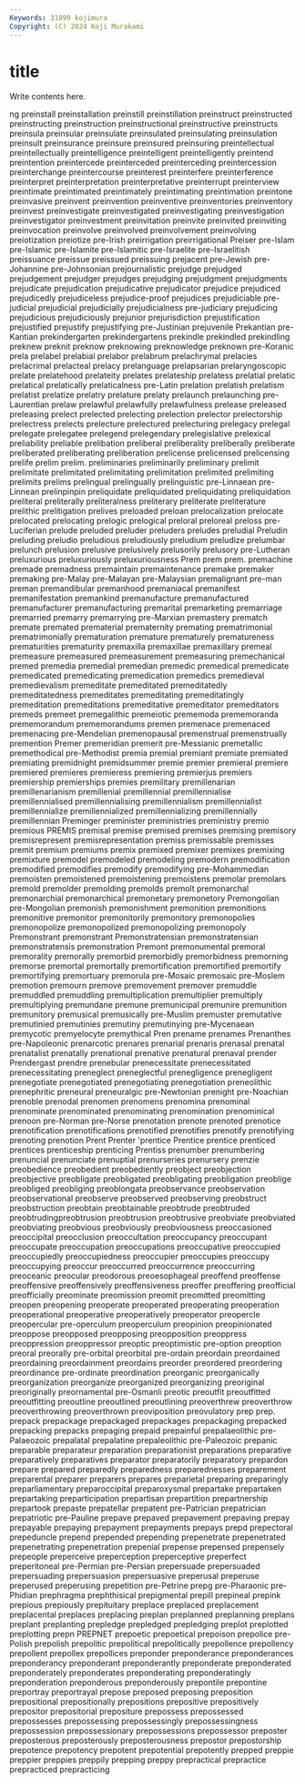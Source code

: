```yaml
---
Keywords: 31899 kojimura
Copyright: (C) 2024 Koji Murakami
---
```


# title

Write contents here.



ng preinstall preinstallation preinstill
preinstillation preinstruct preinstructed preinstructing preinstruction preinstructional preinstructive preinstructs preinsula preinsular
preinsulate preinsulated preinsulating preinsulation preinsult preinsurance preinsure preinsured preinsuring preintellectual
preintellectually preintelligence preintelligent preintelligently preintend preintention preintercede preinterceded preinterceding preintercession
preinterchange preintercourse preinterest preinterfere preinterference preinterpret preinterpretation preinterpretative preinterrupt preinterview
preintimate preintimated preintimately preintimating preintimation preintone preinvasive preinvent preinvention preinventive
preinventories preinventory preinvest preinvestigate preinvestigated preinvestigating preinvestigation preinvestigator preinvestment preinvitation
preinvite preinvited preinviting preinvocation preinvolve preinvolved preinvolvement preinvolving preiotization preiotize
pre-Irish preirrigation preirrigational Preiser pre-Islam pre-Islamic pre-Islamite pre-Islamitic pre-Israelite pre-Israelitish
preissuance preissue preissued preissuing prejacent pre-Jewish pre-Johannine pre-Johnsonian prejournalistic prejudge
prejudged prejudgement prejudger prejudges prejudging prejudgment prejudgments prejudicate prejudication prejudicative
prejudicator prejudice prejudiced prejudicedly prejudiceless prejudice-proof prejudices prejudiciable pre-judicial prejudicial
prejudicially prejudicialness pre-judiciary prejudicing prejudicious prejudiciously prejunior prejurisdiction prejustification prejustified
prejustify prejustifying pre-Justinian prejuvenile Prekantian pre-Kantian prekindergarten prekindergartens prekindle prekindled
prekindling preknew preknit preknow preknowing preknowledge preknown pre-Koranic prela prelabel
prelabial prelabor prelabrum prelachrymal prelacies prelacrimal prelacteal prelacy prelanguage prelapsarian
prelaryngoscopic prelate prelatehood prelateity prelates prelateship prelatess prelatial prelatic prelatical
prelatically prelaticalness pre-Latin prelation prelatish prelatism prelatist prelatize prelatry prelature
prelaty prelaunch prelaunching pre-Laurentian prelaw prelawful prelawfully prelawfulness prelease preleased
preleasing prelect prelected prelecting prelection prelector prelectorship prelectress prelects prelecture
prelectured prelecturing prelegacy prelegal prelegate prelegatee prelegend prelegendary prelegislative prelexical
preliability preliable prelibation preliberal preliberality preliberally preliberate preliberated preliberating preliberation
prelicense prelicensed prelicensing prelife prelim prelim. preliminaries preliminarily preliminary prelimit
prelimitate prelimitated prelimitating prelimitation prelimited prelimiting prelimits prelims prelingual prelingually
prelinguistic pre-Linnaean pre-Linnean prelinpinpin preliquidate preliquidated preliquidating preliquidation preliteral preliterally
preliteralness preliterary preliterate preliterature prelithic prelitigation prelives preloaded preloan prelocalization
prelocate prelocated prelocating prelogic prelogical preloral preloreal preloss pre-Luciferian prelude
preluded preluder preluders preludes preludial Preludin preluding preludio preludious preludiously
preludium preludize prelumbar prelunch prelusion prelusive prelusively prelusorily prelusory pre-Lutheran
preluxurious preluxuriously preluxuriousness Prem prem prem. premachine premade premadness premaintain
premaintenance premake premaker premaking pre-Malay pre-Malayan pre-Malaysian premalignant pre-man preman
premandibular premanhood premaniacal premanifest premanifestation premankind premanufacture premanufactured premanufacturer premanufacturing
premarital premarketing premarriage premarried premarry premarrying pre-Marxian premastery prematch premate
premated prematerial prematernity premating prematrimonial prematrimonially prematuration premature prematurely prematureness
prematurities prematurity premaxilla premaxillae premaxillary premeal premeasure premeasured premeasurement premeasuring
premechanical premed premedia premedial premedian premedic premedical premedicate premedicated premedicating
premedication premedics premedieval premedievalism premeditate premeditated premeditatedly premeditatedness premeditates premeditating
premeditatingly premeditation premeditations premeditative premeditator premeditators premeds premeet premegalithic premeiotic
prememoda prememoranda prememorandum prememorandums premen premenace premenaced premenacing pre-Mendelian premenopausal
premenstrual premenstrually premention Premer premeridian premerit pre-Messianic premetallic premethodical pre-Methodist
premia premial premiant premiate premiated premiating premidnight premidsummer premie premier
premieral premiere premiered premieres premieress premiering premierjus premiers premiership premierships
premies premilitary premillenarian premillenarianism premillenial premillennial premillennialise premillennialised premillennialising premillennialism
premillennialist premillennialize premillennialized premillennializing premillennially premillennian Preminger preminister preministries preministry
premio premious PREMIS premisal premise premised premises premising premisory premisrepresent
premisrepresentation premiss premissable premisses premit premium premiums premix premixed premixer
premixes premixing premixture premodel premodeled premodeling premodern premodification premodified premodifies
premodify premodifying pre-Mohammedian premoisten premoistened premoistening premoistens premolar premolars premold
premolder premolding premolds premolt premonarchal premonarchial premonarchical premonetary premonetory Premongolian
pre-Mongolian premonish premonishment premonition premonitions premonitive premonitor premonitorily premonitory premonopolies
premonopolize premonopolized premonopolizing premonopoly Premonstrant premonstrant Premonstratensian premonstratensian premonstratensis premonstration
Premont premonumental premoral premorality premorally premorbid premorbidly premorbidness premorning premorse
premortal premortally premortification premortified premortify premortifying premortuary premorula pre-Mosaic premosaic
pre-Moslem premotion premourn premove premovement premover premuddle premuddled premuddling premultiplication
premultiplier premultiply premultiplying premundane premune premunicipal premunire premunition premunitory premusical
premusically pre-Muslim premuster premutative premutinied premutinies premutiny premutinying pre-Mycenaean premycotic
premyelocyte premythical Pren prename prenames Prenanthes pre-Napoleonic prenarcotic prenares prenarial
prenaris prenasal prenatal prenatalist prenatally prenational prenative prenatural prenaval prender
Prendergast prendre prenebular prenecessitate prenecessitated prenecessitating preneglect preneglectful prenegligence prenegligent
prenegotiate prenegotiated prenegotiating prenegotiation preneolithic prenephritic preneural preneuralgic pre-Newtonian prenight
pre-Noachian prenoble prenodal prenomen prenomens prenomina prenominal prenominate prenominated prenominating
prenomination prenominical prenoon pre-Norman pre-Norse prenotation prenote prenoted prenotice prenotification
prenotifications prenotified prenotifies prenotify prenotifying prenoting prenotion Prent Prenter 'prentice
Prentice prentice prenticed prentices prenticeship prenticing Prentiss prenumber prenumbering prenuncial
prenunciate prenuptial prenurseries prenursery prenzie preobedience preobedient preobediently preobject preobjection
preobjective preobligate preobligated preobligating preobligation preoblige preobliged preobliging preoblongata preobservance
preobservation preobservational preobserve preobserved preobserving preobstruct preobstruction preobtain preobtainable preobtrude
preobtruded preobtrudingpreobtrusion preobtrusion preobtrusive preobviate preobviated preobviating preobvious preobviously preobviousness
preoccasioned preoccipital preocclusion preoccultation preoccupancy preoccupant preoccupate preoccupation preoccupations preoccupative
preoccupied preoccupiedly preoccupiedness preoccupier preoccupies preoccupy preoccupying preoccur preoccurred preoccurrence
preoccurring preoceanic preocular preodorous preoesophageal preoffend preoffense preoffensive preoffensively preoffensiveness
preoffer preoffering preofficial preofficially preominate preomission preomit preomitted preomitting preopen
preopening preoperate preoperated preoperating preoperation preoperational preoperative preoperatively preoperator preopercle
preopercular pre-operculum preoperculum preopinion preopinionated preoppose preopposed preopposing preopposition preoppress
preoppression preoppressor preoptic preoptimistic pre-option preoption preoral preorally pre-orbital preorbital
pre-ordain preordain preordained preordaining preordainment preordains preorder preordered preordering preordinance
pre-ordinate preordination preorganic preorganically preorganization preorganize preorganized preorganizing preoriginal preoriginally
preornamental pre-Osmanli preotic preoutfit preoutfitted preoutfitting preoutline preoutlined preoutlining preoverthrew
preoverthrow preoverthrowing preoverthrown preoviposition preovulatory prep prep. prepack prepackage prepackaged
prepackages prepackaging prepacked prepacking prepacks prepaging prepaid prepainful prepalaeolithic pre-Palaeozoic
prepalatal prepalatine prepaleolithic pre-Paleozoic prepanic preparable preparateur preparation preparationist preparations
preparative preparatively preparatives preparator preparatorily preparatory prepardon prepare prepared preparedly
preparedness preparednesses preparement preparental preparer preparers prepares preparietal preparing preparingly
preparliamentary preparoccipital preparoxysmal prepartake prepartaken prepartaking preparticipation prepartisan prepartition prepartnership
prepartook prepaste prepatellar prepatent pre-Patrician prepatrician prepatriotic pre-Pauline prepave prepaved
prepavement prepaving prepay prepayable prepaying prepayment prepayments prepays prepd prepectoral
prepeduncle prepend prepended prepending prepenetrate prepenetrated prepenetrating prepenetration prepenial prepense
prepensed prepensely prepeople preperceive preperception preperceptive preperfect preperitoneal pre-Permian pre-Persian
prepersuade prepersuaded prepersuading prepersuasion prepersuasive preperusal preperuse preperused preperusing prepetition
pre-Petrine prepg pre-Pharaonic pre-Phidian prephragma prephthisical prepigmental prepill prepineal prepink
prepious prepiously prepituitary preplace preplaced preplacement preplacental preplaces preplacing preplan
preplanned preplanning preplans preplant preplanting prepledge prepledged prepledging preplot preplotted
preplotting prepn PREPNET prepoetic prepoetical prepoison prepolice pre-Polish prepolish prepolitic
prepolitical prepolitically prepollence prepollency prepollent prepollex prepollices preponder preponderance preponderances
preponderancy preponderant preponderantly preponderate preponderated preponderately preponderates preponderating preponderatingly preponderation
preponderous preponderously prepontile prepontine preportray preportrayal prepose preposed preposing preposition
prepositional prepositionally prepositions prepositive prepositively prepositor prepositorial prepositure prepossess prepossessed
prepossesses prepossessing prepossessingly prepossessingness prepossession prepossessionary prepossessions prepossessor preposter preposterous
preposterously preposterousness prepostor prepostorship prepotence prepotency prepotent prepotential prepotently prepped
preppie preppier preppies preppily prepping preppy prepractical prepractice prepracticed prepracticing
